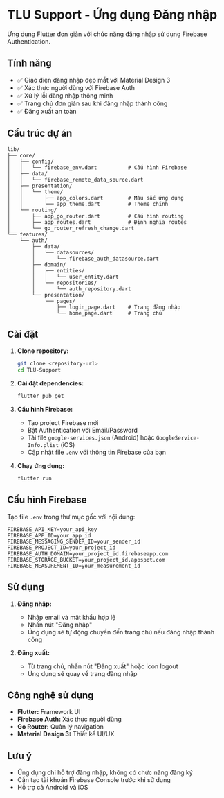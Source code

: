 # TLU Support - Ứng dụng Đăng nhập

Ứng dụng Flutter đơn giản với chức năng đăng nhập sử dụng Firebase Authentication.

## Tính năng

- ✅ Giao diện đăng nhập đẹp mắt với Material Design 3
- ✅ Xác thực người dùng với Firebase Auth
- ✅ Xử lý lỗi đăng nhập thông minh
- ✅ Trang chủ đơn giản sau khi đăng nhập thành công
- ✅ Đăng xuất an toàn

## Cấu trúc dự án

```
lib/
├── core/
│   ├── config/
│   │   └── firebase_env.dart          # Cấu hình Firebase
│   ├── data/
│   │   └── firebase_remote_data_source.dart
│   ├── presentation/
│   │   └── theme/
│   │       ├── app_colors.dart        # Màu sắc ứng dụng
│   │       └── app_theme.dart         # Theme chính
│   └── routing/
│       ├── app_go_router.dart         # Cấu hình routing
│       ├── app_routes.dart            # Định nghĩa routes
│       └── go_router_refresh_change.dart
└── features/
    └── auth/
        ├── data/
        │   └── datasources/
        │       └── firebase_auth_datasource.dart
        ├── domain/
        │   ├── entities/
        │   │   └── user_entity.dart
        │   └── repositories/
        │       └── auth_repository.dart
        └── presentation/
            └── pages/
                ├── login_page.dart    # Trang đăng nhập
                └── home_page.dart     # Trang chủ
```

## Cài đặt

1. **Clone repository:**
   ```bash
   git clone <repository-url>
   cd TLU-Support
   ```

2. **Cài đặt dependencies:**
   ```bash
   flutter pub get
   ```

3. **Cấu hình Firebase:**
   - Tạo project Firebase mới
   - Bật Authentication với Email/Password
   - Tải file `google-services.json` (Android) hoặc `GoogleService-Info.plist` (iOS)
   - Cập nhật file `.env` với thông tin Firebase của bạn

4. **Chạy ứng dụng:**
   ```bash
   flutter run
   ```

## Cấu hình Firebase

Tạo file `.env` trong thư mục gốc với nội dung:

```env
FIREBASE_API_KEY=your_api_key
FIREBASE_APP_ID=your_app_id
FIREBASE_MESSAGING_SENDER_ID=your_sender_id
FIREBASE_PROJECT_ID=your_project_id
FIREBASE_AUTH_DOMAIN=your_project_id.firebaseapp.com
FIREBASE_STORAGE_BUCKET=your_project_id.appspot.com
FIREBASE_MEASUREMENT_ID=your_measurement_id
```

## Sử dụng

1. **Đăng nhập:**
   - Nhập email và mật khẩu hợp lệ
   - Nhấn nút "Đăng nhập"
   - Ứng dụng sẽ tự động chuyển đến trang chủ nếu đăng nhập thành công

2. **Đăng xuất:**
   - Từ trang chủ, nhấn nút "Đăng xuất" hoặc icon logout
   - Ứng dụng sẽ quay về trang đăng nhập

## Công nghệ sử dụng

- **Flutter:** Framework UI
- **Firebase Auth:** Xác thực người dùng
- **Go Router:** Quản lý navigation
- **Material Design 3:** Thiết kế UI/UX

## Lưu ý

- Ứng dụng chỉ hỗ trợ đăng nhập, không có chức năng đăng ký
- Cần tạo tài khoản Firebase Console trước khi sử dụng
- Hỗ trợ cả Android và iOS
